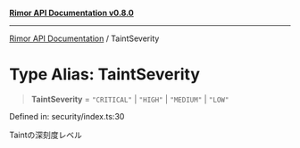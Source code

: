 [**Rimor API Documentation v0.8.0**](../README.md)

***

[Rimor API Documentation](../globals.md) / TaintSeverity

# Type Alias: TaintSeverity

> **TaintSeverity** = `"CRITICAL"` \| `"HIGH"` \| `"MEDIUM"` \| `"LOW"`

Defined in: security/index.ts:30

Taintの深刻度レベル
